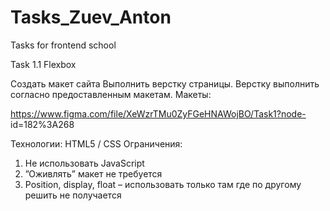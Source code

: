 # Tasks_Zuev_Anton
 Tasks for frontend school
 
Task 1.1 Flexbox

Создать макет сайта
Выполнить верстку страницы. Верстку выполнить согласно
предоставленным макетам.
Макеты:

https://www.figma.com/file/XeWzrTMu0ZyFGeHNAWojBO/Task1?node-
id=182%3A268

Технологии:
HTML5 / CSS
Ограничения:
1. Не использовать JavaScript
2. ”Оживлять” макет не требуется
3. Position, display, float – использовать только там где по другому
решить не получается
